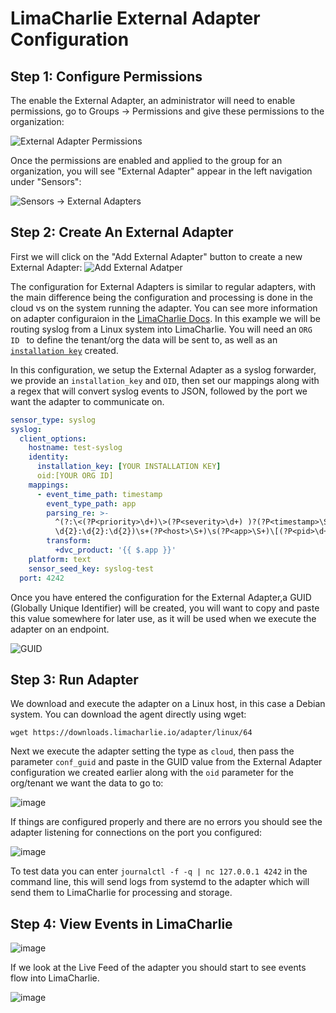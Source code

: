 # LimaCharlie External Adapter Configuration


## Step 1: Configure Permissions

The enable the External Adapter, an administrator will need to enable permissions, go to Groups -> Permissions and give these permissions to the organization: 

![External Adapter Permissions](https://github.com/user-attachments/assets/f576422f-a8a9-41b8-9661-19004839a88d)

Once the permissions are enabled and applied to the group for an organization, you will see "External Adapter" appear in the left navigation under "Sensors":

![Sensors -> External Adapters](https://github.com/user-attachments/assets/f72c96b4-5273-4896-aa4d-bede93eb3a09)

## Step 2: Create An External Adapter

First we will click on the "Add External Adapter" button to create a new External Adapter: 
![Add External Adatper](https://github.com/user-attachments/assets/51d5b36a-9c2e-4927-b49a-f4b485c81393)

The configuration for External Adapters is similar to regular adapters, with the main difference being the configuration and processing is done in the cloud vs on the system running the adapter. You can see more information on adapter configuraion in the [LimaCharlie Docs](https://docs.limacharlie.io/v2/docs/adapter-usage). In this example we will be routing syslog from a Linux system into LimaCharlie. You will need an ```ORG ID ``` to define the tenant/org the data will be sent to, as well as an [```installation key```](https://docs.limacharlie.io/docs/installation-keys) created. 

In this configuration, we setup the External Adapter as a syslog forwarder, we provide an ```installation_key``` and ```OID```, then set our mappings along with a regex that will convert syslog events to JSON, followed by the port we want the adapter to communicate on.



```yaml
sensor_type: syslog
syslog:
  client_options:
    hostname: test-syslog
    identity:
      installation_key: [YOUR INSTALLATION KEY]
      oid:[YOUR ORG ID]
    mappings:
      - event_time_path: timestamp
        event_type_path: app
        parsing_re: >-
          ^(?:\<(?P<priority>\d+)\>(?P<severity>\d+) )?(?P<timestamp>\S+\s\d{2}
          \d{2}:\d{2}:\d{2})\s+(?P<host>\S+)\s(?P<app>\S+)\[(?P<pid>\d+)\]:\s(?P<msg>.*)
        transform:
          +dvc_product: '{{ $.app }}'
    platform: text
    sensor_seed_key: syslog-test
  port: 4242

```
Once you have entered the configuration for the External Adapter,a GUID (Globally Unique Identifier) will be created, you will want to copy and paste this value somewhere for later use, as it will be used when we execute the adapter on an endpoint. 

![GUID](https://github.com/user-attachments/assets/0fbcd378-1ada-4abe-a372-45e0f176b50d)


## Step 3: Run Adapter 

We download and execute the adapter on a Linux host, in this case a Debian system. You can download the agent directly using wget: 

``` wget https://downloads.limacharlie.io/adapter/linux/64 ```

Next we execute the adapter setting the type as ```cloud```, then pass the parameter ```conf_guid``` and paste in the GUID value from the External Adapter configuration we created earlier along with the ```oid``` parameter for the org/tenant we want the data to go to:

![image](https://github.com/user-attachments/assets/22dbf1a4-4930-4f7c-9947-ad1dae99a8b9)

If things are configured properly and there are no errors you should see the adapter listening for connections on the port you configured: 

![image](https://github.com/user-attachments/assets/fabfec70-d518-42da-bbb6-79a75d27f8d1)

To test data you can enter ```journalctl -f -q | nc 127.0.0.1 4242``` in the command line, this will send logs from systemd to the adapter which will send them to LimaCharlie for processing and storage. 

## Step 4: View Events in LimaCharlie

![image](https://github.com/user-attachments/assets/f5772933-07a2-4c9d-913b-aafb2951f505)

If we look at the Live Feed of the adapter you should start to see events flow into LimaCharlie. 

![image](https://github.com/user-attachments/assets/3aa78715-f920-491f-a449-e91fe9a57000)


